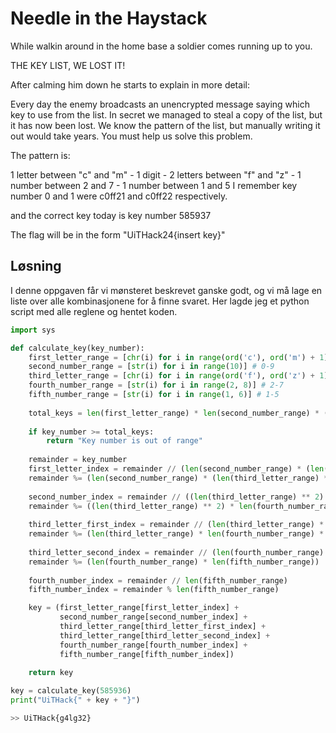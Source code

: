 # Needle in the Haystack
While walkin around in the home base a soldier comes running up to you.

THE KEY LIST, WE LOST IT!

After calming him down he starts to explain in more detail:

Every day the enemy broadcasts an unencrypted message saying which key to use from the list. In secret we managed to steal a copy of the list, but it has now been lost. We know the pattern of the list, but manually writing it out would take years. You must help us solve this problem.

The pattern is:

1 letter between "c" and "m" - 1 digit - 2 letters between "f" and "z" - 1 number between 2 and 7 - 1 number between 1 and 5
I remember key number 0 and 1 were c0ff21 and c0ff22 respectively.

and the correct key today is key number 585937

The flag will be in the form "UiTHack24{insert key}"

## Løsning
I denne oppgaven får vi mønsteret beskrevet ganske godt, og vi må lage en liste over alle kombinasjonene for å finne svaret. Her lagde jeg et python script med alle reglene og hentet koden.

```python
import sys

def calculate_key(key_number):
    first_letter_range = [chr(i) for i in range(ord('c'), ord('m') + 1)]
    second_number_range = [str(i) for i in range(10)] # 0-9
    third_letter_range = [chr(i) for i in range(ord('f'), ord('z') + 1)]
    fourth_number_range = [str(i) for i in range(2, 8)] # 2-7
    fifth_number_range = [str(i) for i in range(1, 6)] # 1-5
    
    total_keys = len(first_letter_range) * len(second_number_range) * (len(third_letter_range) ** 2) * len(fourth_number_range) * len(fifth_number_range)
    
    if key_number >= total_keys:
        return "Key number is out of range"
    
    remainder = key_number
    first_letter_index = remainder // (len(second_number_range) * (len(third_letter_range) ** 2) * len(fourth_number_range) * len(fifth_number_range))
    remainder %= (len(second_number_range) * (len(third_letter_range) ** 2) * len(fourth_number_range) * len(fifth_number_range))
    
    second_number_index = remainder // ((len(third_letter_range) ** 2) * len(fourth_number_range) * len(fifth_number_range))
    remainder %= ((len(third_letter_range) ** 2) * len(fourth_number_range) * len(fifth_number_range))
    
    third_letter_first_index = remainder // (len(third_letter_range) * len(fourth_number_range) * len(fifth_number_range))
    remainder %= (len(third_letter_range) * len(fourth_number_range) * len(fifth_number_range))
    
    third_letter_second_index = remainder // (len(fourth_number_range) * len(fifth_number_range))
    remainder %= (len(fourth_number_range) * len(fifth_number_range))
    
    fourth_number_index = remainder // len(fifth_number_range)
    fifth_number_index = remainder % len(fifth_number_range)

    key = (first_letter_range[first_letter_index] + 
           second_number_range[second_number_index] + 
           third_letter_range[third_letter_first_index] + 
           third_letter_range[third_letter_second_index] + 
           fourth_number_range[fourth_number_index] + 
           fifth_number_range[fifth_number_index])
    
    return key

key = calculate_key(585936)
print("UiTHack{" + key + "}")

>> UiTHack{g4lg32}
```